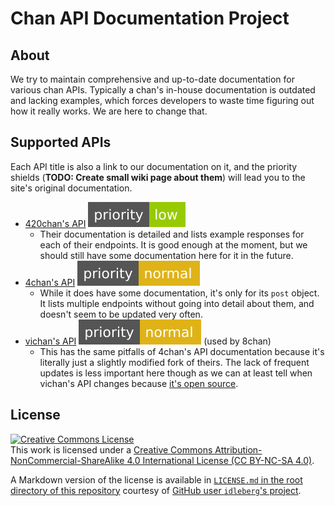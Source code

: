 # Chan API Documentation Project

## About

We try to maintain comprehensive and up-to-date documentation for various chan APIs. Typically a chan's in-house documentation is outdated and lacking examples, which forces developers to waste time figuring out how it really works. We are here to change that.

## Supported APIs

Each API title is also a link to our documentation on it, and the priority shields (**TODO: Create small wiki page about them**) will lead you to the site's original documentation.

* [420chan's API](apis/420chan/README.md) [![Low priority](misc/priority_shields/420chan.svg)](http://api.420chan.org/)
  - Their documentation is detailed and lists example responses for each of their endpoints. It is good enough at the moment, but we should still have some documentation here for it in the future.
* [4chan's API](apis/4chan/README.md) [![Normal priority](misc/priority_shields/4chan.svg)](https://github.com/4chan/4chan-api/)
  - While it does have some documentation, it's only for its `post` object. It lists multiple endpoints without going into detail about them, and doesn't seem to be updated very often.
* [vichan's API](apis/vichan/README.md) [![Normal priority](misc/priority_shields/vichan.svg)](https://github.com/vichan-devel/vichan-API/) (used by 8chan)
  - This has the same pitfalls of 4chan's API documentation because it's literally just a slightly modified fork of theirs. The lack of frequent updates is less important here though as we can at least tell when vichan's API changes because [it's open source](https://github.com/vichan-devel/vichan/).

## License

[![Creative Commons License](https://i.creativecommons.org/l/by-nc-sa/4.0/88x31.png)](http://creativecommons.org/licenses/by-nc-sa/4.0/)
<br>
This work is licensed under a [Creative Commons Attribution-NonCommercial-ShareAlike 4.0 International License (CC BY-NC-SA 4.0)](http://creativecommons.org/licenses/by-nc-sa/4.0/).

A Markdown version of the license is available in [`LICENSE.md` in the root directory of this repository](LICENSE.md) courtesy of [GitHub user `idleberg`'s project](https://github.com/idleberg/Creative-Commons-Markdown/).